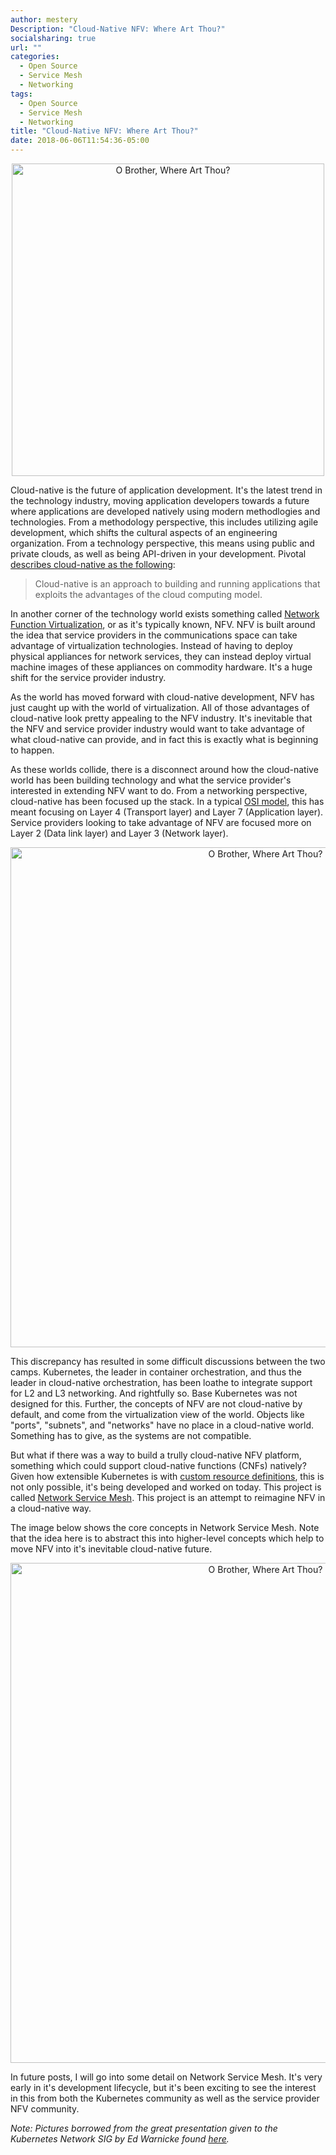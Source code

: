 ```yaml
---
author: mestery
Description: "Cloud-Native NFV: Where Art Thou?"
socialsharing: true
url: ""
categories:
  - Open Source
  - Service Mesh
  - Networking
tags:
  - Open Source
  - Service Mesh
  - Networking
title: "Cloud-Native NFV: Where Art Thou?"
date: 2018-06-06T11:54:36-05:00
---
```


<p style="text-align:center;">
<img class="special-img-class" style="width: 500px" title="O Brother, Where Art Thou?" src="/whereartthou.jpg" />
</p>

Cloud-native is the future of application development. It's the latest trend
in the technology industry, moving application developers towards a future
where applications are developed natively using modern methodlogies and
technologies. From a methodology perspective, this includes utilizing agile
development, which shifts the cultural aspects of an engineering organization.
From a technology perspective, this means using public and private clouds, as
well as being API-driven in your development. Pivotal [describes cloud-native
as the following][2]:

> Cloud-native is an approach to building and running applications that exploits
> the advantages of the cloud computing model. 

In another corner of the technology world exists something called [Network
Function Virtualization][3], or as it's typically known, NFV. NFV is built
around the idea that service providers in the communications space can take
advantage of virtualization technologies. Instead of having to deploy physical
appliances for network services, they can instead deploy virtual machine images
of these appliances on commodity hardware. It's a huge shift for the service
provider industry.

As the world has moved forward with cloud-native development, NFV has just
caught up with the world of virtualization. All of those advantages of
cloud-native look pretty appealing to the NFV industry. It's inevitable that
the NFV and service provider industry would want to take advantage of what
cloud-native can provide, and in fact this is exactly what is beginning to
happen.

As these worlds collide, there is a disconnect around how the cloud-native world
has been building technology and what the service provider's interested in
extending NFV want to do. From a networking perspective, cloud-native has been
focused up the stack. In a typical [OSI model][1], this has meant focusing on
Layer 4 (Transport layer) and Layer 7 (Application layer). Service providers
looking to take advantage of NFV are focused more on Layer 2 (Data link layer)
and Layer 3 (Network layer).

<p style="text-align:center;">
<img class="special-img-class" style="width: 800px" title="O Brother, Where Art Thou?" src="/nfv-problem.png" />
</p>

This discrepancy has resulted in some difficult discussions between the two
camps. Kubernetes, the leader in container orchestration, and thus the leader
in cloud-native orchestration, has been loathe to integrate support for L2
and L3 networking. And rightfully so. Base Kubernetes was not designed for
this. Further, the concepts of NFV are not cloud-native by default, and come
from the virtualization view of the world. Objects like "ports", "subnets",
and "networks" have no place in a cloud-native world. Something has to give,
as the systems are not compatible.

But what if there was a way to build a trully cloud-native NFV platform,
something which could support cloud-native functions (CNFs) natively? Given
how extensible Kubernetes is with [custom resource definitions][5], this is
not only possible, it's being developed and worked on today. This project is
called [Network Service Mesh][4]. This project is an attempt to reimagine
NFV in a cloud-native way.

The image below shows the core concepts in Network Service Mesh. Note that the idea here is to abstract this into higher-level concepts which help to move NFV into it's inevitable cloud-native future.

<p style="text-align:center;">
<img class="special-img-class" style="width: 800px" title="O Brother, Where Art Thou?" src="/networkservicemesh-abstractions.png" />
</p>

In future posts, I will go into some detail on Network Service Mesh. It's
very early in it's development lifecycle, but it's been exciting to see the
interest in this from both the Kubernetes community as well as the service
provider NFV community.

_Note: Pictures borrowed from the great presentation given to the Kubernetes Network SIG by Ed Warnicke found [here][6]._

[1]: https://en.wikipedia.org/wiki/OSI_model
[2]: https://pivotal.io/de/cloud-native
[3]: https://en.wikipedia.org/wiki/Network_function_virtualization
[4]: https://github.com/ligato/networkservicemesh
[5]: https://kubernetes.io/docs/concepts/extend-kubernetes/api-extension/custom-resources/#customresourcedefinitions
[6]: https://docs.google.com/presentation/d/1vmN5EevNccel6Wt8KgmkXhAfnjIli4IbjskezQjyfUE/edit?usp=sharing
